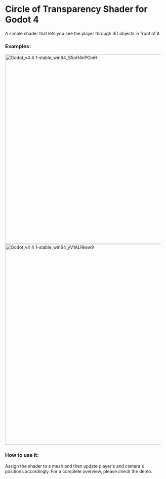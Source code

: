 # Circle of Transparency Shader for Godot 4
A simple shader that lets you see the player through 3D objects in front of it.

### Examples:
<img width="963" height="612" alt="Godot_v4 4 1-stable_win64_S5pH4nPCmH" src="https://github.com/user-attachments/assets/4d12762a-32aa-40d1-ae3d-debe8afe4f1c" />

<img width="1152" height="648" alt="Godot_v4 4 1-stable_win64_yV1ALRkew9" src="https://github.com/user-attachments/assets/3a44f95d-cdd0-40fd-ba9d-dff72fbecd72" />

### How to use it:

Assign the shader to a mesh and then update player's and camera's positions accordingly. For a complete overview, please check the demo.
